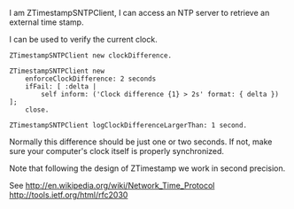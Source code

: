 I am ZTimestampSNTPClient, I can access an NTP server to retrieve an external time stamp.

I can be used to verify the current clock.

	ZTimestampSNTPClient new clockDifference.
	
	ZTimestampSNTPClient new
		enforceClockDifference: 2 seconds
		ifFail: [ :delta | 
			self inform: ('Clock difference {1} > 2s' format: { delta }) ];
		close.
		
	ZTimestampSNTPClient logClockDifferenceLargerThan: 1 second. 

Normally this difference should be just one or two seconds. If not, make sure your computer's clock itself is properly synchronized.

Note that following the design of ZTimestamp we work in second precision.

See 
	http://en.wikipedia.org/wiki/Network_Time_Protocol
	http://tools.ietf.org/html/rfc2030